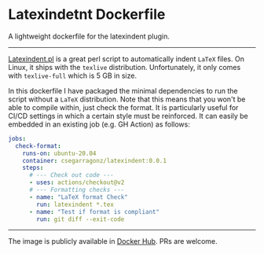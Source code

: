 # Latexindetnt Dockerfile

A lightweight dockerfile for the latexindent plugin.

----------

[Latexindent.pl](https://github.com/cmhughes/latexindent.pl) is a great perl script to automatically indent `LaTeX` files.
On Linux, it ships with the `texlive` distribution.
Unfortunately, it only comes with `texlive-full` which is 5 GB in size.

In this dockerfile I have packaged the minimal dependencies to run the script without a `LaTeX` distribution.
Note that this means that you won't be able to compile within, just check the format.
It is particularly useful for CI/CD settings in which a certain style must be reinforced.
It can easily be embedded in an existing job (e.g. GH Action) as follows:
```yaml
jobs:
  check-format:
    runs-on: ubuntu-20.04 
    container: csegarragonz/latexindent:0.0.1
    steps:
      # --- Check out code ---
      - uses: actions/checkout@v2
      # --- Formatting checks ---
      - name: "LaTeX format Check"
        run: latexindent *.tex
      - name: "Test if format is compliant"
        run: git diff --exit-code
```

---------

The image is publicly available in [Docker Hub](https://hub.docker.com/repository/docker/csegarragonz/latexindent).
PRs are welcome.
